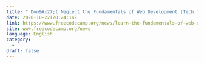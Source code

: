 ```yaml
---
title: " Don&#x27;t Neglect the Fundamentals of Web Development [Tech Talk] "
date: 2020-10-22T20:24:14Z
link: https://www.freecodecamp.org/news/learn-the-fundamentals-of-web-development/?utm_medium=RSS&utm_source=news.12bit.vn
site: www.freecodecamp.org/news
language: English
category:
  -   
draft: false
---
```


